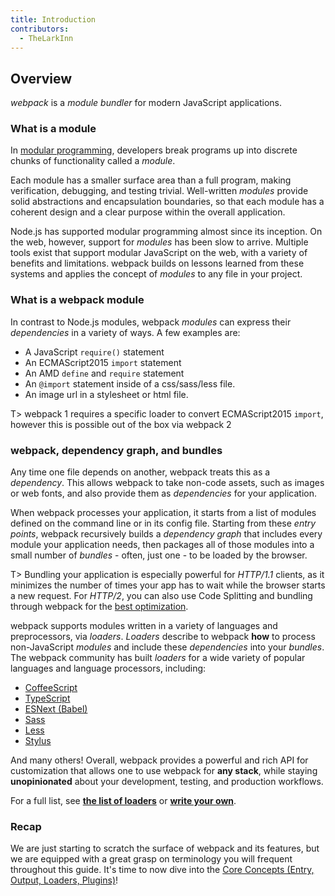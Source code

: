 ```yaml
---
title: Introduction
contributors:
  - TheLarkInn
---
```

## Overview

*webpack* is a _module bundler_ for modern JavaScript applications.

### What is a module

In [modular programming](https://en.wikipedia.org/wiki/Modular_programming), developers break programs up into discrete chunks of functionality called a _module_.

Each module has a smaller surface area than a full program, making verification, debugging, and testing trivial. 
Well-written _modules_ provide solid abstractions and encapsulation boundaries, so that each module has a coherent design and a clear purpose within the overall application.

Node.js has supported modular programming almost since its inception. 
On the web, however, support for _modules_ has been slow to arrive.
Multiple tools exist that support modular JavaScript on the web, with a variety of benefits and limitations.
webpack builds on lessons learned from these systems and applies the concept of _modules_ to any file in your project. 

### What is a webpack module

In contrast to Node.js modules, webpack _modules_ can express their _dependencies_ in a variety of ways. A few examples are:

* A JavaScript `require()` statement
* An ECMAScript2015 `import` statement
* An AMD `define` and `require` statement
* An `@import` statement inside of a css/sass/less file.
* An image url in a stylesheet or html file. 

T> webpack 1 requires a specific loader to convert ECMAScript2015 `import`, however this is possible out of the box via webpack 2

### webpack, dependency graph, and bundles

Any time one file depends on another, webpack treats this as a _dependency_. This allows webpack to take non-code assets, such as images or web fonts, and also provide them as _dependencies_ for your application.

When webpack processes your application, it starts from a list of modules defined on the command line or in its config file.
Starting from these _entry points_, webpack recursively builds a _dependency graph_ that includes every module your application needs, then packages all of those modules into a small number of _bundles_ - often, just one - to be loaded by the browser. 

T> Bundling your application is especially powerful for *HTTP/1.1* clients, as it minimizes the number of times your app has to wait while the browser starts a new request. For *HTTP/2*, you can also use Code Splitting and bundling through webpack for the [best optimization](https://medium.com/webpack/webpack-http-2-7083ec3f3ce6#.7y5d3hz59).

webpack supports modules written in a variety of languages and preprocessors, via _loaders_. _Loaders_ describe to webpack **how** to process non-JavaScript _modules_ and include these _dependencies_ into your _bundles_.
The webpack community has built _loaders_ for a wide variety of popular languages and language processors, including:

* [CoffeeScript](http://coffeescript.org)
* [TypeScript](https://www.typescriptlang.org)
* [ESNext (Babel)](https://babeljs.io)
* [Sass](http://sass-lang.com)
* [Less](http://lesscss.org)
* [Stylus](http://stylus-lang.com)

And many others! Overall, webpack provides a powerful and rich API for customization that allows one to use webpack for **any stack**, while staying **unopinionated** about your development, testing, and production workflows. 

For a full list, see [**the list of loaders**](https://webpack.github.io/docs/list-of-loaders.html) or [**write your own**](./api/loaders).

### Recap

We are just starting to scratch the surface of webpack and its features, but we are equipped with a great grasp on terminology you will frequent throughout this guide. It's time to now dive into the [Core Concepts (Entry, Output, Loaders, Plugins)](./concepts/core-concepts)!
